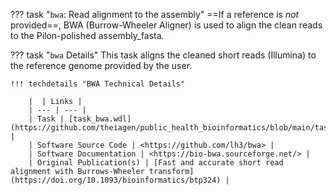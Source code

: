 <!-- if: theiameta -->
??? task "`bwa`: Read alignment to the assembly"
    ==If a reference is _not_ provided==, BWA (Burrow-Wheeler Aligner) is used to align the clean reads to the Pilon-polished assembly_fasta.
<!-- endif -->
<!-- if: freyja -->
??? task "`bwa` Details"
    This task aligns the cleaned short reads (Illumina) to the reference genome provided by the user.
<!-- endif -->

    !!! techdetails "BWA Technical Details"
    
        |  | Links |
        | --- | --- |
        | Task | [task_bwa.wdl](https://github.com/theiagen/public_health_bioinformatics/blob/main/tasks/alignment/task_bwa.wdl) |
        | Software Source Code | <https://github.com/lh3/bwa> |
        | Software Documentation | <https://bio-bwa.sourceforge.net/> |
        | Original Publication(s) | [Fast and accurate short read alignment with Burrows-Wheeler transform](https://doi.org/10.1093/bioinformatics/btp324) |